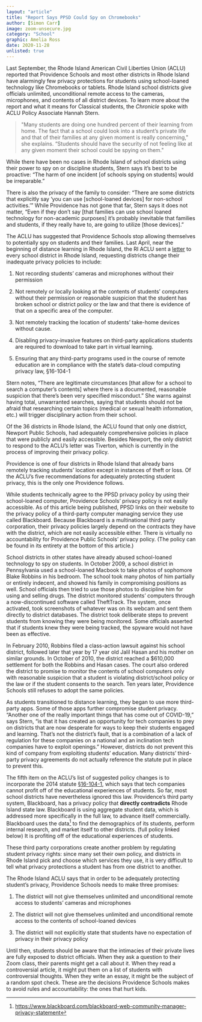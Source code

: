 ```yaml
---
layout: "article"
title: "Report Says PPSD Could Spy on Chromebooks"
author: [Simon Carr]
image: zoom-unsecure.jpg
category: "School"
graphic: Amelia Ross
date: 2020-11-28
unlisted: true
---
```

Last September, the Rhode Island American Civil Liberties Union (ACLU) reported that Providence Schools and most other districts in Rhode Island have alarmingly few privacy protections for students using school-loaned technology like Chromebooks or tablets. Rhode Island school districts give officials unlimited, unconditional remote access to the cameras, microphones, and contents of all district devices. To learn more about the report and what it means for Classical students, the *Chronicle* spoke with ACLU Policy Associate Hannah Stern.

> "Many students are doing one hundred percent of their learning from home. The fact that a school could look into a student’s private life and that of their families at any given moment is really concerning," she explains. “Students should have the security of not feeling like at any given moment their school could be spying on them."

While there have been no cases in Rhode Island of school districts using their power to spy on or discipline students, Stern says it’s best to be proactive: “The harm of one incident [of schools spying on students] would be irreparable.”

There is also the privacy of the family to consider: “There are some districts that explicitly say ‘you can use [school-loaned devices] for non-school activities.’” While Providence has not gone that far, Stern says it does not matter, “Even if they don’t say [that families can use school loaned technology for non-academic purposes] it’s probably inevitable that families and students, if they really have to, are going to utilize [those devices].”

The ACLU has suggested that Providence Schools stop allowing themselves to potentially spy on students and their families. Last April, near the beginning of distance learning in Rhode Island, the RI ACLU sent a [letter](http://riaclu.org/images/uploads/ACLU_of_RI_2020_1-1_Report_FINAL.pdf) to every school district in Rhode Island, requesting districts change their inadequate privacy policies to include:

1. Not recording students’ cameras and microphones without their permission

2. Not remotely or locally looking at the contents of students’ computers without their permission or reasonable suspicion that the student has broken school or district policy or the law and that there is evidence of that on a specific area of the computer.

3. Not remotely tracking the location of students’ take-home devices without cause.

4. Disabling privacy-invasive features on third-party applications students are required to download to take part in virtual learning.

5. Ensuring that any third-party programs used in the course of remote education are in compliance with the state’s data-cloud computing privacy law, §16-104-1

Stern notes, “There are legitimate circumstances [that allow for a school to search a computer’s contents] where there is a documented, reasonable suspicion that there’s been very specified misconduct.” She warns against having total, unwarranted searches, saying that students should not be afraid that researching certain topics (medical or sexual health information, etc.) will trigger disciplinary action from their school.

Of the 36 districts in Rhode Island, the ACLU found that only one district, Newport Public Schools, had adequately comprehensive policies in place that were publicly and easily accessible. Besides Newport, the only district to respond to the ACLU’s letter was Tiverton, which is currently in the process of improving their privacy policy.

Providence is one of four districts in Rhode Island that already bans remotely tracking students’ location except in instances of theft or loss. Of the ACLU’s five recommendations for adequately protecting student privacy, this is the only one Providence follows.

While students technically agree to the PPSD privacy policy by using their school-loaned computer, Providence Schools’ privacy policy is not easily accessible. As of this article being published, PPSD links on their website to the privacy policy of a third-party computer managing service they use called Blackboard. Because Blackboard is a multinational third party corporation, their privacy policies largely depend on the contracts they have with the district, which are not easily accessible either. There is virtually no accountability for Providence Public Schools’ privacy policy. (The policy can be found in its entirety at the bottom of this article.)

School districts in other states have already abused school-loaned technology to spy on students. In October 2009, a school district in Pennsylvania used a school-loaned Macbook to take photos of sophomore Blake Robbins in his bedroom. The school took many photos of him partially or entirely indecent, and showed his family in compromising positions as well. School officials then tried to use those photos to discipline him for using and selling drugs. The district monitored students’ computers through a now-discontinued software called TheftTrack. The system, once activated, took screenshots of whatever was on its webcam and sent them directly to district databases. The district took deliberate steps to prevent students from knowing they were being monitored. Some officials asserted that if students knew they were being tracked, the spyware would not have been as effective.

In February 2010, Robbins filed a class-action lawsuit against his school district, followed later that year by 17 year old Jalil Hasan and his mother on similar grounds. In October of 2010, the district reached a $610,000 settlement for both the Robbins and Hasan cases. The court also ordered the district to promise to monitor the contents of school computers only with reasonable suspicion that a student is violating district/school policy or the law or if the student consents to the search. Ten years later, Providence Schools still refuses to adopt the same policies.

As students transitioned to distance learning, they began to use more third-party apps. Some of those apps further compromise student privacy. “Another one of the really important things that has come out of COVID-19,” says Stern, “is that it has created an opportunity for tech companies to prey on districts that are now desperate for ways to keep their students engaged and learning. That’s not the district’s fault, that is a combination of a lack of regulation for these companies on a national and an inclination tech companies have to exploit openings.” However, districts do not prevent this kind of company from exploiting students’ education. Many districts’ third-party privacy agreements do not actually reference the statute put in place to prevent this.

The fifth item on the ACLU’s list of suggested policy changes is to incorporate the 2014 statute [§16-104-1](https://law.justia.com/codes/rhode-island/2014/title-16/chapter-16-104/section-16-104-1), which says that tech companies cannot profit off of the educational experiences of students. So far, most school districts have nevertheless ignored this law. Providence’s third party system, Blackboard, has a privacy policy that **directly contradicts** Rhode Island state law. Blackboard is using aggregate student data, which is addressed more specifically in the full law, to advance itself commercially. Blackboard uses the data[^1] to find the demographics of its students, perform internal research, and market itself to other districts. (full policy linked below) It is profiting off of the educational experiences of students.

These third party corporations create another problem by regulating student privacy rights: since many set their own policy, and districts in Rhode Island pick and choose which services they use, it is very difficult to tell what privacy protections a student has from one district to another.

The Rhode Island ACLU says that in order to be adequately protecting student’s privacy, Providence Schools needs to make three promises:

1. The district will not give themselves unlimited and unconditional remote access to students’ cameras and microphones

2. The district will not give themselves unlimited and unconditional remote access to the contents of school-loaned devices

3. The district will not explicitly state that students have no expectation of privacy in their privacy policy

Until then, students should be aware that the intimacies of their private lives are fully exposed to district officials. When they ask a question to their Zoom class, their parents might get a call about it. When they read a controversial article, it might put them on a list of students with controversial thoughts. When they write an essay, it might be the subject of a random spot check. These are the decisions Providence Schools makes to avoid rules and accountability: the ones that hurt kids.

[^1]: https://www.blackboard.com/blackboard-web-community-manager-privacy-statement
